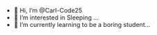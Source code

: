 - 👋 Hi, I’m @Carl-Code25
- 👀 I’m interested in Sleeping ...
- 🌱 I’m currently learning to be a boring student...

<!---
Carl-Code25/Carl-Code25 is a ✨ special ✨ repository because its `README.md` (this file) appears on your GitHub profile.
You can click the Preview link to take a look at your changes.
--->
